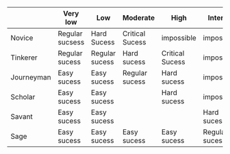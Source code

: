 
|            | Very low        | Low            | Moderate        | High            | Intense        | Extreme     |
| ---------- | --------------- | -------------- | --------------- | --------------- | -------------- | ----------- |
| Novice     | Regular sucsess | Hard Sucess    | Critical Sucess | impossible      | impossible     | impossible  |
| Tinkerer   | Regular sucess  | Regular sucess | Hard sucess     | Critical Sucess | impossible     | impossible  |
| Journeyman | Easy sucess     | Easy sucess    | Regular sucess  | Hard sucess     | impossible     | Impossible  |
| Scholar    | Easy sucess     | Easy sucess    |                 | Hard sucess     | impossible     | Impossible  |
| Savant     | Easy sucess     | Easy sucess    |                 |                 | Hard sucess    | Impossible  |
| Sage       | Easy sucess     | Easy sucess    | Easy sucess     | Easy sucess     | Regular sucess | Hard sucess |
